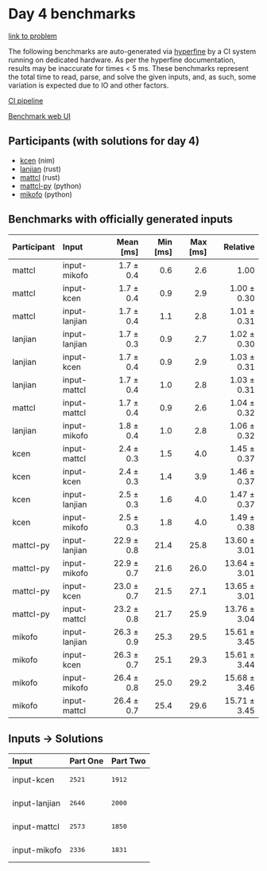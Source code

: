# Day 4 benchmarks

[link to problem](https://adventofcode.com/2024/day/4)

The following benchmarks are auto-generated via
[hyperfine](https://github.com/sharkdp/hyperfine) by a CI system running on
dedicated hardware. As per the hyperfine documentation, results may be
inaccurate for times < 5 ms. These benchmarks represent the total time to read,
parse, and solve the given inputs, and, as such, some variation is expected due
to IO and other factors.

[CI pipeline](http://ci.papercode.net:8080/teams/main/pipelines/aoc2024)

[Benchmark web UI](https://aoc.ancalagon.black)


## Participants (with solutions for day 4)

- [kcen](https://github.com/kcen/aoc2024) (nim)
- [lanjian](https://github.com/lanjian/aoc-2024) (rust)
- [mattcl](https://github.com/mattcl/aoc2024) (rust)
- [mattcl-py](https://github.com/mattcl/aoc2024-py) (python)
- [mikofo](https://github.com/mikofo/aoc2024) (python)


## Benchmarks with officially generated inputs

| Participant | Input | Mean [ms] | Min [ms] | Max [ms] | Relative |
|:---|:---|---:|---:|---:|---:|
| mattcl | input-mikofo | 1.7 ± 0.4 | 0.6 | 2.6 | 1.00 |
| mattcl | input-kcen | 1.7 ± 0.4 | 0.9 | 2.9 | 1.00 ± 0.30 |
| mattcl | input-lanjian | 1.7 ± 0.4 | 1.1 | 2.8 | 1.01 ± 0.31 |
| lanjian | input-lanjian | 1.7 ± 0.3 | 0.9 | 2.7 | 1.02 ± 0.30 |
| lanjian | input-kcen | 1.7 ± 0.4 | 0.9 | 2.9 | 1.03 ± 0.31 |
| lanjian | input-mattcl | 1.7 ± 0.4 | 1.0 | 2.8 | 1.03 ± 0.31 |
| mattcl | input-mattcl | 1.7 ± 0.4 | 0.9 | 2.6 | 1.04 ± 0.32 |
| lanjian | input-mikofo | 1.8 ± 0.4 | 1.0 | 2.8 | 1.06 ± 0.32 |
| kcen | input-mattcl | 2.4 ± 0.3 | 1.5 | 4.0 | 1.45 ± 0.37 |
| kcen | input-kcen | 2.4 ± 0.3 | 1.4 | 3.9 | 1.46 ± 0.37 |
| kcen | input-lanjian | 2.5 ± 0.3 | 1.6 | 4.0 | 1.47 ± 0.37 |
| kcen | input-mikofo | 2.5 ± 0.3 | 1.8 | 4.0 | 1.49 ± 0.38 |
| mattcl-py | input-lanjian | 22.9 ± 0.8 | 21.4 | 25.8 | 13.60 ± 3.01 |
| mattcl-py | input-mikofo | 22.9 ± 0.7 | 21.6 | 26.0 | 13.64 ± 3.01 |
| mattcl-py | input-kcen | 23.0 ± 0.7 | 21.5 | 27.1 | 13.65 ± 3.01 |
| mattcl-py | input-mattcl | 23.2 ± 0.8 | 21.7 | 25.9 | 13.76 ± 3.04 |
| mikofo | input-lanjian | 26.3 ± 0.9 | 25.3 | 29.5 | 15.61 ± 3.45 |
| mikofo | input-kcen | 26.3 ± 0.7 | 25.1 | 29.3 | 15.61 ± 3.44 |
| mikofo | input-mikofo | 26.4 ± 0.8 | 25.0 | 29.2 | 15.68 ± 3.46 |
| mikofo | input-mattcl | 26.4 ± 0.7 | 25.4 | 29.6 | 15.71 ± 3.45 |


## Inputs -> Solutions

| Input | Part One | Part Two |
|:---|:---|:---|
|input-kcen|<pre>2521</pre>|<pre>1912</pre>|
|input-lanjian|<pre>2646</pre>|<pre>2000</pre>|
|input-mattcl|<pre>2573</pre>|<pre>1850</pre>|
|input-mikofo|<pre>2336</pre>|<pre>1831</pre>|